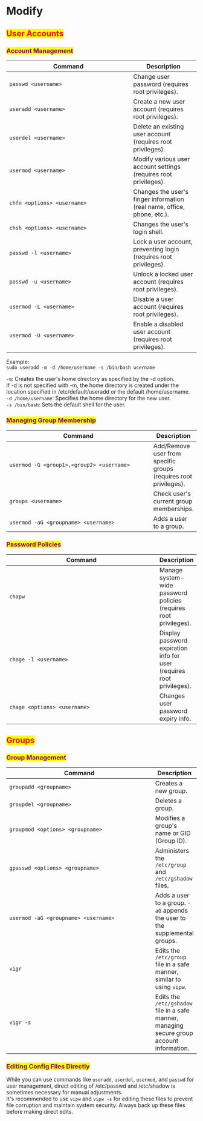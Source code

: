 # Modify

## <mark style="color:red;">User Accounts</mark>

### <mark style="color:purple;">Account Management</mark>

<table data-full-width="true"><thead><tr><th width="312">Command</th><th>Description</th></tr></thead><tbody><tr><td><code>passwd &#x3C;username></code></td><td>Change user password (requires root privileges).</td></tr><tr><td><code>useradd &#x3C;username></code></td><td>Create a new user account (requires root privileges).</td></tr><tr><td><code>userdel &#x3C;username></code></td><td>Delete an existing user account (requires root privileges).</td></tr><tr><td><code>usermod &#x3C;username></code></td><td>Modify various user account settings (requires root privileges).</td></tr><tr><td><code>chfn &#x3C;options> &#x3C;username></code></td><td>Changes the user's finger information (real name, office, phone, etc.).</td></tr><tr><td><code>chsh &#x3C;options> &#x3C;username></code></td><td>Changes the user's login shell.</td></tr><tr><td><code>passwd -l &#x3C;username></code></td><td>Lock a user account, preventing login (requires root privileges).</td></tr><tr><td><code>passwd -u &#x3C;username></code></td><td>Unlock a locked user account (requires root privileges).</td></tr><tr><td><code>usermod -L &#x3C;username></code></td><td>Disable a user account (requires root privileges).</td></tr><tr><td><code>usermod -U &#x3C;username></code></td><td>Enable a disabled user account (requires root privileges).</td></tr></tbody></table>

Example:\
`sudo useradd -m -d /home/username -s /bin/bash username`

`-m`: Creates the user's home directory as specified by the -d option. \
If -d is not specified with -m, the home directory is created under the location specified in /etc/default/useradd or the default /home/username. \
`-d /home/username`: Specifies the home directory for the new user. \
`-s /bin/bash`: Sets the default shell for the user.



### <mark style="color:purple;">Managing Group Membership</mark>

<table data-header-hidden data-full-width="true"><thead><tr><th width="434">Command</th><th>Description</th></tr></thead><tbody><tr><td><code>usermod -G &#x3C;group1>,&#x3C;group2> &#x3C;username></code></td><td>Add/Remove user from specific groups (requires root privileges).</td></tr><tr><td><code>groups &#x3C;username></code></td><td>Check user's current group memberships.</td></tr><tr><td><code>usermod -aG &#x3C;groupname> &#x3C;username></code></td><td>Adds a user to a group.</td></tr></tbody></table>



### <mark style="color:purple;">Password Policies</mark>

<table data-header-hidden data-full-width="true"><thead><tr><th width="436">Command</th><th>Description</th></tr></thead><tbody><tr><td><code>chapw</code></td><td>Manage system-wide password policies (requires root privileges).</td></tr><tr><td><code>chage -l &#x3C;username></code></td><td>Display password expiration info for user (requires root privileges).</td></tr><tr><td><code>chage &#x3C;options> &#x3C;username></code></td><td>Changes user password expiry info.</td></tr></tbody></table>



## <mark style="color:red;">Groups</mark>

### <mark style="color:purple;">Group Management</mark>

<table data-header-hidden data-full-width="true"><thead><tr><th width="433">Command</th><th>Description</th></tr></thead><tbody><tr><td><code>groupadd &#x3C;groupname></code></td><td>Creates a new group.</td></tr><tr><td><code>groupdel &#x3C;groupname></code></td><td>Deletes a group.</td></tr><tr><td><code>groupmod &#x3C;options> &#x3C;groupname></code></td><td>Modifies a group's name or GID (Group ID).</td></tr><tr><td><code>gpasswd &#x3C;options> &#x3C;groupname></code></td><td>Administers the <code>/etc/group</code> and <code>/etc/gshadow</code> files.</td></tr><tr><td><code>usermod -aG &#x3C;groupname> &#x3C;username></code></td><td>Adds a user to a group. <code>-aG</code> appends the user to the supplemental groups.</td></tr><tr><td><code>vigr</code></td><td>Edits the <code>/etc/group</code> file in a safe manner, similar to using <code>vipw</code>.</td></tr><tr><td><code>vigr -s</code></td><td>Edits the <code>/etc/gshadow</code> file in a safe manner, managing secure group account information.</td></tr></tbody></table>



### <mark style="color:purple;">Editing Config Files Directly</mark>

While you can use commands like `useradd`, `userdel`, `usermod`, and `passwd` for user management, direct editing of /etc/passwd and /etc/shadow is sometimes necessary for manual adjustments. \
It's recommended to use `vipw` and `vipw -s` for editing these files to prevent file corruption and maintain system security. Always back up these files before making direct edits.
